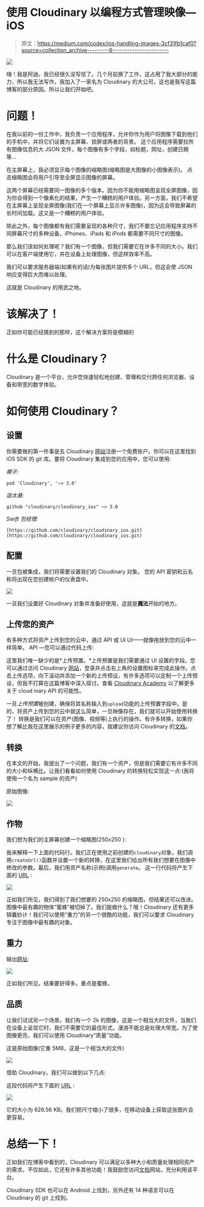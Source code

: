 # 使用 Cloudinary 以编程方式管理映像— iOS

> 原文：<https://medium.com/codex/ios-handling-images-3cf31fb1caf0?source=collection_archive---------6----------------------->

![](img/b0c896914b02ece1d469f000d02335bd.png)

嗨！我是阿迪。我已经很久没写信了。几个月前换了工作，这占用了我大部分的能力，所以我无法写作。我加入了一家名为 Cloudinary 的大公司，这也是我写这篇博客的部分原因。所以让我们开始吧。

# **问题！**

在我以前的一份工作中，我负责一个应用程序，允许你作为用户将图像下载到他们的手机中，并将它们设置为主屏幕、锁屏或两者的背景。
这个应用程序需要拉所有图像信息的大 JSON 文件，每个图像有多个字段，如标题，网址，创建日期等…

在主屏幕上，我必须显示每个图像的缩略图(缩略图是大图像的小图像表示)。
点击缩略图会将用户引导至全屏显示图像的屏幕。

这两个屏幕已经需要同一图像的多个版本。因为你不能用缩略图呈现全屏图像，因为你会得到一个像素化的结果，产生一个糟糕的用户体验。另一方面，我们不希望在主屏幕上呈现全屏图像(我们在一个屏幕上显示许多图像)，因为这会导致屏幕的长时间加载。这又是一个糟糕的用户体验。

除此之外，每个图像都有我们需要呈现的各种尺寸，我们不要忘记应用程序支持不同屏幕尺寸的多种设备，iPhones、iPads 和 iPods 都需要不同尺寸的图像。

那么我们该如何处理呢？我们有一个图像，但我们需要它在许多不同的大小。我们可以在客户端使用它，并在设备上处理图像，但这样效率不高。

我们可以要求服务器端(如果有的话)为每张图片提供多个 URL，但这会使 JSON 响应变得巨大而难以处理。

这就是 Cloudinary 的用武之地。

# **该解决了！**

正如你可能已经猜到的那样，这个解决方案将是模糊的

# **什么是 Cloudinary？**

Cloudinary 是一个平台，允许您快速轻松地创建、管理和交付跨任何浏览器、设备和带宽的数字体验。

# **如何使用 Cloudinary？**

## **设置**

你需要做的第一件事是去 Cloudinary [网站](http://www.cloudinary.com)注册一个免费账户。你可以在这里找到 iOS SDK 的 git 库。要将 Cloudinary 集成到您的应用中，您可以使用:

*椰子:*

```
pod 'Cloudinary', '~> 3.0'
```

*迦太基:*

```
github "cloudinary/cloudinary_ios" ~> 3.0
```

*Swift 包经理:*

```
[https://github.com/cloudinary/cloudinary_ios.git](https://github.com/cloudinary/cloudinary_ios.git)
```

## **配置**

一旦包被集成，我们将需要设置我们的 Cloudinary 对象。
您的 API 密钥和云名称将出现在您创建帐户的仪表盘中。

![](img/251370f837025007a38977a0b04a3f49.png)

一旦我们设置好 Cloudinary 对象并准备好使用，这就是**魔法**开始的地方。

## **上传您的资产**

有多种方式将资产上传到您的云中，通过 API 或 UI
UI——就像拖放到您的云中一样简单。
API —您可以通过代码上传:

这里我们唯一缺少的是*上传预置。*上传预置是我们需要通过 UI 设置的字段。您可以通过访问 Cloudinary [网站](http://www.cloudinary.com)，登录并点击右上角的设置图标来完成此操作。点击上传选项，向下滚动并添加一个新的上传预设，有许多选项可以定制一个上传预设，但我不打算在这篇博客中深入探讨。查看 [Cloudinary Academy](http://training.cloudinary.com) 以了解更多关于 cloud inary API 的可能性。

一旦*上传预置*被创建，确保将其名称输入到`upload`功能的上传预置字段中。是的，将资产上传到您的云中就这么简单，一旦映像存在，我们就可以开始使用转换了！
转换是我们可以在资产(图像、视频等)上执行的操作。有许多转换，如果你想了解比我在这里展示的例子更多的内容，我建议你访问 Cloudinary 的[文档](https://cloudinary.com/documentation/image_transformations)。

## **转换**

在本文的开始，我提出了一个问题，我们有一个资产，但是我们需要它有许多不同的大小和纵横比。让我们看看如何使用 Cloudinary 的转换轻松实现这一点:(我将使用一个名为 sample 的资产)

原始图像:

![](img/b310b56fdc9e17edfd034bf4cb35e6ff.png)

## **作物**

我们想为我们的主屏幕创建一个缩略图(250x250 ):

我来解释一下上面的代码行。我们正在使用之前创建的`cloudinary`对象，我们调用`createUrl()`函数并设置一个新的转换，在这里我们给出所有我们想要在图像中修改的参数。最后，我们用资产名称(示例)调用`generate`。
这一行代码将产生下面的 [URL](https://res.cloudinary.com/test123/image/upload/c_crop,h_250,w_250/sample) :

![](img/874e426957a0733d4a6a7aaec8b6272c.png)

正如我们所见，我们得到了我们想要的 250x250 的缩略图，但结果还可以改进。图像中最有趣的物体“蜜蜂”被切掉了。我们能做什么？哦！Cloudinary 还有更多锦囊妙计！我们可以使用“重力”的另一个很酷的功能，我们可以要求 Cloudinary 专注于图像中最有趣的对象。

## **重力**

输出[网址](https://res.cloudinary.com/test123/image/upload/c_crop,h_250,w_250,g_auto/sample):

![](img/4fce4a4f14488ce1f45a312efb85682f.png)

正如我们所见，结果要好得多。重点是蜜蜂。

## **品质**

让我们试试另一个场景。我们有一个 2k 的图像，这是一个相当大的文件，当我们在设备上呈现它时，我们不需要它的最佳形式。漫游不能总是处理大带宽。为了使图像更亮，我们可以使用 Cloudinary“质量”功能。

这是原始图像(它重 5MB，这是一个相当大的文件)

![](img/da5c2e25c54b7b8142051e02093a6098.png)

借助 Cloudinary，我们可以做到以下几点:

这段代码将产生下面的 [URL](https://res.cloudinary.com/db0edm7to/image/upload/q_auto/big_image_sample) :

![](img/c55ce5533d9e12768155d9b029a9a839.png)

它的大小为 626.56 KB。我们把尺寸缩小了很多，在移动设备上获取这张图片会更容易。

# 总结一下！

正如我们在博客中看到的，Cloudinary 可以满足以多种大小和质量处理相同资产的需求。不仅如此，它还有许多其他功能！我鼓励您访问[文档](https://cloudinary.com/documentation/)网站，充分利用该平台。

Cloudinary SDK 也可以在 Android 上找到，另外还有 14 种语言可以在 Cloudinary 的 git 上找到。